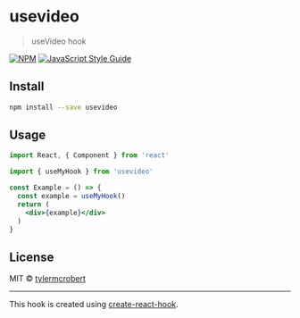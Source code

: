 # usevideo

> useVideo hook 

[![NPM](https://img.shields.io/npm/v/usevideo.svg)](https://www.npmjs.com/package/usevideo) [![JavaScript Style Guide](https://img.shields.io/badge/code_style-standard-brightgreen.svg)](https://standardjs.com)

## Install

```bash
npm install --save usevideo
```

## Usage

```jsx
import React, { Component } from 'react'

import { useMyHook } from 'usevideo'

const Example = () => {
  const example = useMyHook()
  return (
    <div>{example}</div>
  )
}
```

## License

MIT © [tylermcrobert](https://github.com/tylermcrobert)

---

This hook is created using [create-react-hook](https://github.com/hermanya/create-react-hook).
